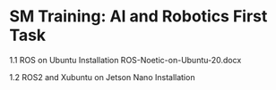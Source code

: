 # SM Training: AI and Robotics First Task

1.1 ROS on Ubuntu Installation 
ROS-Noetic-on-Ubuntu-20.docx

1.2 ROS2 and Xubuntu on Jetson Nano Installation

